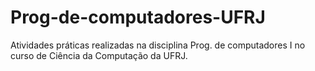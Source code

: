 # Prog-de-computadores-UFRJ
Atividades práticas realizadas na disciplina Prog. de computadores I no curso de Ciência da Computação da UFRJ.
